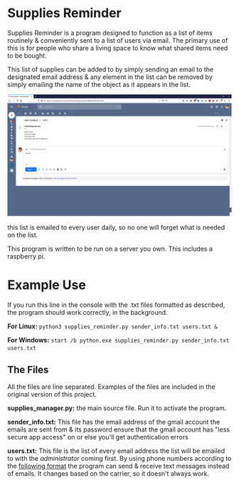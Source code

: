 # Supplies Reminder

Supplies Reminder is a program designed to function as a list of items routinely & conveniently sent to a list of users via email. 
The primary use of this is for people who share a living space to know what shared items need to be bought. 

This list of supplies can be added to by simply sending an email to the designated email address & 
any element in the list can be removed by simply emailing the name of the object as it appears in the list.


![Adding an Object to the List](/Example_Use.PNG)

this list is emailed to every user daily, so no one will forget what is needed on the list.

This program is written to be run on a server you own. This includes a raspberry pi.

# Example Use

If you run this line in the console with the .txt files formatted as described, 
the program should work correctly, in the background. 

**For Linux:**
`python3 supplies_reminder.py sender_info.txt users.txt &`

**For Windows:**
`start /b python.exe supplies_reminder.py sender_info.txt users.txt`

## The Files

All the files are line separated. Examples of the files are included in the original version of this project.

**supplies_manager.py:** the main source file. Run it to activate the program.

**sender_info.txt:** This file has the email address of the gmail account the emails are sent from & its password
ensure that the gmail account has "less secure app access" on or else you'll get authentication errors

**users.txt:** This file is the list of every email address the list will be emailed to with the *administrator* coming first.
By using phone numbers according to the [following format](https://www.techwalla.com/articles/how-to-send-a-text-message-from-email) 
the program can send & receive text messages instead of emails. 
It changes based on the carrier, so it doesn't always work.